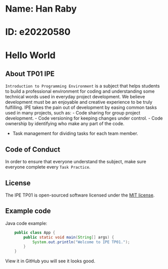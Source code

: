 # Name: Han Raby
# ID: e20220580
# Hello World
## About TP01 IPE 
`Introduction to Programming Environment` is a subject that helps students to 
build a professional environment for coding and understanding some technical 
words used in everyday project development. We believe development must be an 
enjoyable and creative experience to be truly fulfilling. IPE takes the pain out 
of development by easing common tasks used in many projects, such as: - Code sharing for group project development. - Code versioning for keeping changes under control. - Code ownership by identifying who make any part of the code. 
- Task management for dividing tasks for each team member. 
 
## Code of Conduct

In order to ensure that everyone understand the subject, make sure everyone 
complete every `Task Practice`. 
 
## License
 
The IPE TP01 is open-sourced software licensed under the [MIT 
license](https://opensource.org/licenses/MIT). 
 
## Example code 
Java code example: 
```Java 
    public class App { 
        public static void main(String[] args) { 
            System.out.println("Welcome to IPE TP01."); 
        } 
    } 
``` 
View it in GitHub you will see it looks good. 
